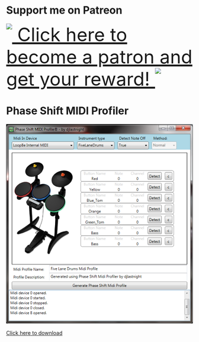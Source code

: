 # Support me on Patreon
<a href="https://www.patreon.com/djlastnight" style="font-size:50px">
  <img src="https://c5.patreon.com/external/logo/rebrandLogoIconMark@2x.png"
       height="40"
       style="vertical-align:top" />
  Click here to become a patron and get your reward!
    <img src="https://c5.patreon.com/external/logo/rebrandLogoIconMark@2x.png"
       height="40"
       style="vertical-align:top" />
</a>

# Phase Shift MIDI Profiler

![alt tag](https://raw.githubusercontent.com/djlastnight/PsMidiProfiler/master/gui.png)

[Click here to download](https://github.com/djlastnight/PsMidiProfiler/releases)
